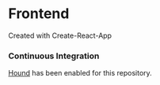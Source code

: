 # Frontend
Created with Create-React-App

### Continuous Integration
[Hound](http://help.houndci.com/) has been enabled for this repository.
